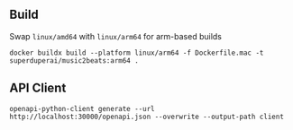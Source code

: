 ## Build

Swap `linux/amd64` with `linux/arm64` for arm-based builds

```shell
docker buildx build --platform linux/arm64 -f Dockerfile.mac -t superduperai/music2beats:arm64 .
```

## API Client

```shell
openapi-python-client generate --url http://localhost:30000/openapi.json --overwrite --output-path client
```

